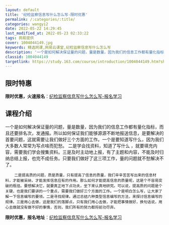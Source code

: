 ```yaml
---
layout: default
title: '纪检监察信息写什么怎么写-限时优惠'
permalink: /:categories/:title/
categories: wangyi2
date: 2022-05-22 14:29:45
last_modified_at: 2022-05-23 02:33:22
tags: 网易提供
cover: 1004044149.jpg
keywords: 精选网课,网易云课堂,纪检监察信息写什么怎么写
description: '一个是如何解决保证量的问题，量是数量，因为我们的信息工作都有量化指标，而且还要排名次，发通报。所以如何保证我们能够源源不'
classid: 1004044149
targetlink: https://study.163.com/course/introduction/1004044149.htm?share=1&shareId=1025206652&utm_campaign=share&utm_medium=iphoneShare&utm_source=&utm_u=1025206652
---
```


## 限时特惠

**限时优惠，火速报名**：[纪检监察信息写什么怎么写-报名学习](https://study.163.com/course/introduction/1004044149.htm?share=1&shareId=1025206652&utm_campaign=share&utm_medium=iphoneShare&utm_source=&utm_u=1025206652)

## 课程介绍

一个是如何解决保证量的问题，量是数量，因为我们的信息工作都有量化指标，而且还要排名次，发通报。所以如何保证我们能够源源不断地报送信息，是要解决的首要问题，这就需要让我们做好三个方面的工作。一个是要知道写什么，因为我们大多数人常常为写点啥而犯愁。 二是学会找资料，知道了写什么 ，就要填充内容，需要我们学会搜集资料。三是及时主动地上报，有了主题和内容，不能及时归纳总结上报，也完不成任务。只要我们做好了这三项工作，量的问题就不愁解决不了。

        二是提高质的问题，质是质量，只有提高了信息的质量，我们辛辛苦苦写出来的信息材料，才能被采纳，才能发挥信息应有的作用。那么如何才能提高信息的质量呢，这是个不容易突破的瓶径。要想解决它，就要真正地下点功夫，坐下来认真地研究。可以说，提高质的问题是个关键，也是我们要讲的一个重点，需要我们做好三个方面的工作。一个是明白怎么写，让大家了解一下信息编写的要领。二是寻找规律。通过总结六种类型信息编写的方法，来探讨信息编写的规律。三是用心去做，这是我们的落脚点，只有我们用心去做，才能把事情做好，换句话说，用心去做就没有做不好的事情，否则，我们所有的努力都将前功尽弃。

**限时优惠，报名地址**：[纪检监察信息写什么怎么写-报名学习](https://study.163.com/course/introduction/1004044149.htm?share=1&shareId=1025206652&utm_campaign=share&utm_medium=iphoneShare&utm_source=&utm_u=1025206652)

